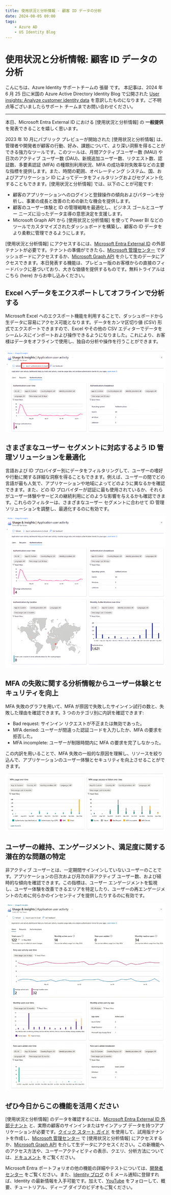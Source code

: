 ```yaml
---
title: 使用状況と分析情報 - 顧客 ID データの分析
date: 2024-08-05 09:00
tags:
    - Azure AD
    - US Identity Blog
---
```


# 使用状況と分析情報: 顧客 ID データの分析

こんにちは、Azure Identity サポートチームの 張替 です。
本記事は、2024 年 6 月 25 日に米国の Azure Active Directory Identity Blog で公開された [User insights: Analyze customer identity data](https://techcommunity.microsoft.com/t5/microsoft-entra-blog/user-insights-analyze-customer-identity-data/ba-p/3827373) を意訳したものになります。ご不明点等ございましたらサポート チームまでお問い合わせください。

---

本日、Microsoft Entra External ID における [使用状況と分析情報] の **一般提供** を発表できることを嬉しく思います。

2023 年 10 月にパブリック プレビューが開始された [使用状況と分析情報] は、管理者や開発者が顧客の行動、好み、課題について、より深い洞察を得ることができる強力なツールです。このツールは、月間アクティブユーザー数 (MAU) や日次のアクティブ ユーザー数 (DAU)、新規追加ユーザー数、リクエスト数、認証数、多要素認証 (MFA) の種類別利用状況、MFA の成功率対失敗率などの主要な指標を提供します。また、時間の範囲、オペレーティング システム、国、およびアプリケーション ID によってデータをフィルタリングおよびセグメント化することもできます。[使用状況と分析情報] では、以下のことが可能です:
 
- 顧客のアプリケーションへのログインと登録操作の傾向およびパターンを分析し、事業の成長と改善のための新たな機会を提供します。
- 顧客のユーザー体験と ID の管理戦略を最適化し、ビジネス ゴールとユーザー ニーズに沿ったデータ主導の意思決定を支援します。
- Microsoft Graph API から [使用状況と分析情報] を使って Power BI などのツールでカスタマイズされたダッシュボードを構築し、顧客の ID データをより柔軟に管理できるようにします。
 
[使用状況と分析情報] にアクセスするには、[Microsoft Entra External ID](https://aka.ms/External_ID) の外部テナントが必要です。テナントの準備ができたら、[Microsoft 管理センター](https://aka.ms/ExternalIDUserInsights) でダッシュボードにアクセスするか、[Microsoft Graph API](https://aka.ms/userInsightsGraphAPIs) を介して生のデータにアクセスできます。本日発表する機能は、プレビュー版のお客様からの直接のフィードバックに基づいており、大きな価値を提供するものです。無料トライアルはこちら (here) からお申し込みください。
 
## Excel へデータをエクスポートしてオフラインで分析する

Microsoft Excel へのエクスポート機能を利用することで、ダッシュボードから生データに容易にアクセス可能となります。データをカンマ区切り値 (CSV) 形式でエクスポートできますので、Excel やその他の CSV エディターでデータをシームレスにインポートおよび操作できるようになりました。これにより、お客様はデータをオフラインで使用し、独自の分析や操作を行うことができます。

![図 1: 認証データの Microsoft Excel へのエクスポート](./user-insights-analyze-customer-identity-data/user-insights-analyze-customer-identity-data1.png)

 
## さまざまなユーザー セグメントに対応するよう ID 管理ソリューションを最適化

言語および ID プロバイダー別にデータをフィルタリングして、ユーザーの嗜好や行動に関する詳細な洞察を得ることもできます。例えば、ユーザーの間でどの言語が最も人気で、アプリケーションや地域によってどのように異なるかを確認できます。また、どの ID プロバイダーが認証に最も使用されているか、それらがユーザー体験やサービスの継続利用にどのような影響を与えるかも確認できます。これらのフィルターは、さまざまなユーザー セグメントに合わせて ID 管理ソリューションを調整し、最適化するのに有効です。

![図 2: ID プロバイダーまたは言語ごとの認証データの分析](./user-insights-analyze-customer-identity-data/user-insights-analyze-customer-identity-data2.png)



## MFA の失敗に関する分析情報からユーザー体験とセキュリティを向上
 
MFA 失敗のグラフを用いて、MFA が原因で失敗したサインイン試行の数と、失敗した理由を確認できます。3 つのカテゴリ別に内訳を確認できます:
 
- Bad request: サインイン リクエストが不正または無効であった。
- MFA denied: ユーザーが間違った認証コードを入力したか、MFA の要求を拒否した。
- MFA incomplete: ユーザーが制限時間内に MFA の要求を完了しなかった。    
 
この内訳を用いることで、MFA 失敗の一般的な原因を理解し、リソースを絞り込んで、アプリケーションのユーザー体験とセキュリティを向上させることができます。

![図 3: 毎月の MFA 失敗の分析情報](./user-insights-analyze-customer-identity-data/user-insights-analyze-customer-identity-data3.png)


## ユーザーの維持、エンゲージメント、満足度に関する潜在的な問題の特定

非アクティブ ユーザーとは、一定期間サインインしていないユーザーのことです。アプリケーションの日次および月次の非アクティブ ユーザー数、および経時的な傾向を確認できます。この指標は、ユーザー エンゲージメントを監視し、ユーザー体験を改善できるエリアを特定したり、ユーザーの再エンゲージメントのために何らかのインセンティブを提供したりするのに有効です。

![図 4: アクティブ ユーザー、非アクティブ ユーザー、新規ユーザーの時系列推移](./user-insights-analyze-customer-identity-data/user-insights-analyze-customer-identity-data4.png)

 
## ぜひ今日からこの機能を活用ください

[使用状況と分析情報] のデータを確認するには、[Microsoft Entra External ID 外部テナント](https://aka.ms/External_ID) と、実際の顧客のサインインまたはサインアップ データを持つアプリケーションが必要です。[クイック スタート ガイド](https://aka.ms/CiamStartFreeTrialLearnMore) を使用して、試用版テナントを作成し、[Microsoft 管理センター](https://aka.ms/ExternalIDUserInsights) で [使用状況と分析情報] にアクセスするか、[Microsoft Graph API](https://aka.ms/userInsightsGraphAPIs) を介して生データにアクセスください。この新機能へのアクセス方法や、ユーザーアクティビティの表示、クエリ、分析方法については、[ドキュメント](https://learn.microsoft.com/en-us/entra/external-id/customers/how-to-user-insights) をご覧ください。
 
Microsoft Entra ポートフォリオの他の機能の詳細やテストについては、[開発者センター](https://developer.microsoft.com/en-us/identity/customers) をご覧ください。また、[Identity ブログ](https://devblogs.microsoft.com/identity/tag/external-id/) の E メール通知に登録すれば、Identity の最新情報を入手可能です。加えて、[YouTube](https://www.youtube.com/@MicrosoftSecurity/playlists) をフォローして、概要、チュートリアル、ディープ ダイブのビデオもご覧ください。
